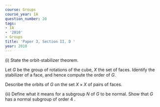 ```yaml
---
course: Groups
course_year: IA
question_number: 20
tags:
- IA
- '2010'
- Groups
title: 'Paper 3, Section II, D '
year: 2010
---
```




(i) State the orbit-stabilizer theorem.

Let $G$ be the group of rotations of the cube, $X$ the set of faces. Identify the stabilizer of a face, and hence compute the order of $G$.

Describe the orbits of $G$ on the set $X \times X$ of pairs of faces.

(ii) Define what it means for a subgroup $N$ of $G$ to be normal. Show that $G$ has a normal subgroup of order 4 .